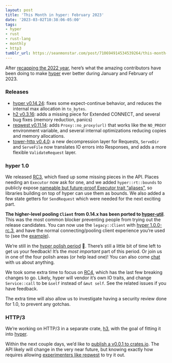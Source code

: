 ```yaml
---
layout: post
title: 'This Month in hyper: February 2023'
date: '2023-03-02T10:38:06-05:00'
tags:
- hyper
- rust
- rust-lang
- monthly
- http3
tumblr_url: https://seanmonstar.com/post/710694914534539264/this-month-in-hyper-february-2023
---
```

After [recapping the 2022 year](https://seanmonstar.com/blog/hyper-ish-2022-in-review/), here’s what the amazing contributors have been doing to make [hyper](https://hyper.rs) ever better during January and February of 2023.

### Releases

- [hyper v0.14.24](https://github.com/hyperium/hyper/releases/tag/v0.14.24): fixes some expect-continue behavior, and reduces the internal max allocation in `to_bytes`.
- [h2 v0.3.16](https://github.com/hyperium/h2/releases/tag/v0.3.16): adds a missing piece for Extended CONNECT, and several bug fixes (memory reduction, panics)
- [reqwest v0.11.14](https://github.com/seanmonstar/reqwest/releases/tag/v0.11.14): adds `Proxy::no_proxy(url)` that works like the `NO_PROXY` environment variable, and several internal optimizations reducing copies and memory allocations.
- [tower-http v0.4.0](https://github.com/tower-rs/tower-http/releases/tag/tower-http-0.4.0): a new decompression layer for Requests, `ServeDir` and `ServeFile` now translates IO errors into Responses, and adds a more flexible `ValidateRequest` layer.

### hyper 1.0

We released [RC3](https://github.com/hyperium/hyper/releases/tag/v1.0.0-rc.3), which fixed up some missing pieces in the API. Places needing an `Executor` now ask for one, and we added `hyper::rt::bounds` to publicly expose [nameable but future-proof Executor trait “aliases”](https://github.com/hyperium/hyper/issues/3097), so libraries building on top of hyper can use them as bounds. We also added a few state getters for `SendRequest` which were needed for the next exciting part.

**The higher-level pooling `Client` from 0.14.x has been ported to [hyper-util](https://github.com/hyperium/hyper-util)**. This was the most common blocker preventing people from trying out the release candidates. You can now use the `legacy::Client` with [hyper 1.0.0-rc.3](https://github.com/hyperium/hyper/releases/tag/v1.0.0-rc.3), and have the normal connecting/pooling client experience you’re used to (see the [example](https://github.com/hyperium/hyper-util/blob/master/examples/client.rs)).

We’re still in the [hyper polish period](https://seanmonstar.com/blog/hyper-polish-period/) 💅. There’s still a little bit of time left to get us your feedback! It’s the _most important_ part of this period. Or join us in one of the four polish areas (or help lead one)! You can also come [chat](https://discord.gg/kkwpueZ) with us about anything.

We took some extra time to focus on [RC4](https://github.com/orgs/hyperium/projects/1/views/6), which has the last few breaking changes to go. Likely, hyper will vendor it’s own IO traits, and change `Service::call` to be `&self` instead of `&mut self`. See the related issues if you have feedback.

The extra time will also allow us to investigate having a security review done for 1.0, to prevent any gotchas.

### HTTP/3

We’re working on HTTP/3 in a separate crate, [h3](https://github.com/hyperium/h3), with the goal of fitting it into [hyper](https://hyper.rs).

Within the next couple days, we’d like to [publish a v0.0.1 to crates.io](https://github.com/hyperium/h3/issues/125). The API likely will change in the very near future, but knowing exactly how requires allowing [experimenters like reqwest](https://github.com/seanmonstar/reqwest/pull/1599#issuecomment-1227414443) to try it out.

